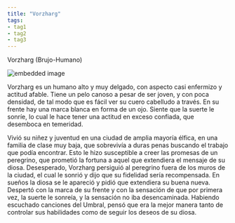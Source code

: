 ```yaml
---
title: "Vorzharg"
tags:
- tag1
- tag2
- tag3
---
```


Vorzharg (Brujo-Humano)

![embedded image](https://assets.legendkeeper.com/559a3a90-c529-4357-ab68-0024a1c88e10.png "Attachment")

Vorzharg es un humano alto y muy delgado, con aspecto casi enfermizo y actitud afable. Tiene un pelo canoso a pesar de ser joven, y con poca densidad, de tal modo que es fácil ver su cuero cabelludo a través. En su frente hay una marca blanca en forma de un ojo. Siente que la suerte le sonríe, lo cual le hace tener una actitud en exceso confiada, que desemboca en temeridad.

Vivió su niñez y juventud en una ciudad de amplia mayoría élfica, en una familia de clase muy baja, que sobrevivía a duras penas buscando el trabajo que podía encontrar. Esto le hizo susceptible a creer las promesas de un peregrino, que prometió la fortuna a aquel que extendiera el mensaje de su diosa. Desesperado, Vorzharg persiguió al peregrino fuera de los muros de la ciudad, el cual le sonrió y dijo que su fidelidad sería recompensada. En sueños la diosa se le apareció y pidió que extendiera su buena nueva. Despertó con la marca de su frente y con la sensación de que por primera vez, la suerte le sonreía, y la sensación no iba desencaminada. Habiendo escuchado canciones del Umbral, pensó que era la mejor manera tanto de controlar sus habilidades como de seguir los deseos de su diosa.
